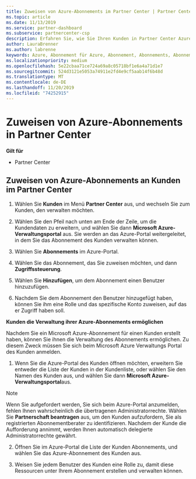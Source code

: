```yaml
---
title: Zuweisen von Azure-Abonnements im Partner Center | Partner Center
ms.topic: article
ms.date: 11/13/2019
ms.service: partner-dashboard
ms.subservice: partnercenter-csp
description: Erfahren Sie, wie Sie Ihren Kunden in Partner Center Azure-Abonnements zuweisen und wie Sie es Kunden ermöglichen, ihre eigenen Abonnements zu verwalten.
author: LauraBrenner
ms.author: labrenne
keywords: Azure, Abonnement für Azure, Abonnement, Abonnements, Abonnement zuweisen, Abonnement für Azure verwalten
ms.localizationpriority: medium
ms.openlocfilehash: 5e22cbaa71ce724a69a8c05718bf1e6a4a71d1e7
ms.sourcegitcommit: 524d3121e5053a74911e2fd4e9cf5aab14f6b48d
ms.translationtype: MT
ms.contentlocale: de-DE
ms.lasthandoff: 11/20/2019
ms.locfileid: "74252915"
---
```

# <a name="assign-azure-subscriptions-in-partner-center"></a>Zuweisen von Azure-Abonnements in Partner Center

**Gilt für**

-  Partner Center
 
## <a name="assign-azure-subcriptions-to-your-customers-in-partner-center"></a>Zuweisen von Azure-Abonnements an Kunden im Partner Center

1. Wählen Sie **Kunden** im Menü **Partner Center** aus, und wechseln Sie zum Kunden, den verwalten möchten.

2.  Wählen Sie den Pfeil nach unten am Ende der Zeile, um die Kundendaten zu erweitern, und wählen Sie dann **Microsoft Azure-Verwaltungsportal** aus. Sie werden an das Azure-Portal weitergeleitet, in dem Sie das Abonnement des Kunden verwalten können. 

4. Wählen Sie **Abonnements** im Azure-Portal.

5. Wählen Sie das Abonnement, das Sie zuweisen möchten, und dann **Zugriffssteuerung**.

6. Wählen Sie **Hinzufügen**, um dem Abonnement einen Benutzer hinzuzufügen. 

7. Nachdem Sie dem Abonnement den Benutzer hinzugefügt haben, können Sie ihm eine Rolle und das spezifische Konto zuweisen, auf das er Zugriff haben soll. 

**Kunden die Verwaltung ihrer Azure-Abonnements ermöglichen**

Nachdem Sie ein Microsoft Azure-Abonnement für einen Kunden erstellt haben, können Sie ihnen die Verwaltung des Abonnements ermöglichen. Zu diesem Zweck müssen Sie sich beim Microsoft Azure Verwaltungs Portal des Kunden anmelden. 

1.  Wenn Sie die Azure-Portal des Kunden öffnen möchten, erweitern Sie entweder die Liste der Kunden in der Kundenliste, oder wählen Sie den Namen des Kunden aus, und wählen Sie dann **Microsoft Azure-Verwaltungsportal**aus.
    
> [!NOTE]  
> Wenn Sie aufgefordert werden, Sie sich beim Azure-Portal anzumelden, fehlen Ihnen wahrscheinlich die übertragenen Administratorrechte. Wählen Sie **Partnerschaft beantragen** aus, um den Kunden aufzufordern, Sie als registrierten Abonnementberater zu identifizieren. Nachdem der Kunde die Aufforderung annimmt, werden Ihnen automatisch delegierte Administratorrechte gewährt. 

2.  Öffnen Sie im Azure-Portal die Liste der Kunden Abonnements, und wählen Sie das Azure-Abonnement des Kunden aus.

3.  Weisen Sie jedem Benutzer des Kunden eine Rolle zu, damit diese Ressourcen unter Ihrem Abonnement erstellen und verwalten können.


